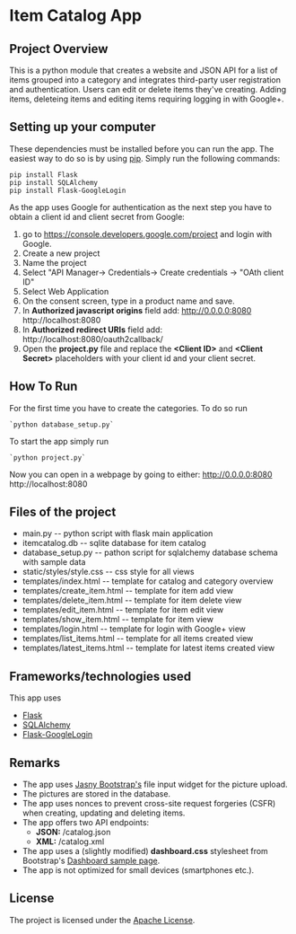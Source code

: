 # Item Catalog App

## Project Overview 

This is a python module that creates a website and JSON API for a list of items grouped into a category and integrates third-party user registration and authentication.
 Users can edit or delete items they've creating. Adding items, deleteing items and editing items requiring logging in with Google+.


## Setting up your computer

These dependencies must be installed before you can run the app. The easiest way to do so is by using [pip](https://pypi.python.org/pypi/pip). Simply run the following commands:

    pip install Flask
	pip install SQLAlchemy
	pip install Flask-GoogleLogin

As the app uses Google for authentication as the next step you have to obtain a client id and client secret from Google:

1. go to https://console.developers.google.com/project and login with Google.
2. Create a new project
3. Name the project
4. Select "API Manager-> Credentials-> Create credentials -> "OAth client ID" 
5. Select Web Application
6. On the consent screen, type in a product name and save.
7. In **Authorized javascript origins** field add:
    http://0.0.0.0:8080
    http://localhost:8080
8. In **Authorized redirect URIs** field add:
	http://localhost:8080/oauth2callback/
9. Open the **project.py** file and replace the **<Client ID\>** and **<Client Secret\>** placeholders with your client id and your client secret.


## How To Run 

For the first time you have to create the categories. To do so run

	`python database_setup.py`
	
To start the app simply run
	
	`python project.py`

	
Now you can open in a webpage by going to either:
    http://0.0.0.0:8080
    http://localhost:8080 
	

## Files of the project

* main.py -- python script with flask main application
* itemcatalog.db -- sqlite database for item catalog
* database_setup.py -- pathon script for sqlalchemy database schema with sample data
* static/styles/style.css -- css style for all views
* templates/index.html -- template for catalog and category overview
* templates/create_item.html -- template for item add view
* templates/delete_item.html -- template for item delete view
* templates/edit_item.html -- template for item edit view
* templates/show_item.html -- template for item view
* templates/login.html -- template for login with Google+ view
* templates/list_items.html -- template for all items created view
* templates/latest_items.html -- template for latest items created view

## Frameworks/technologies used

This app uses 

- [Flask](http://flask.pocoo.org)
- [SQLAlchemy](http://www.sqlalchemy.org)
- [Flask-GoogleLogin](https://pythonhosted.org/Flask-GoogleLogin/)


## Remarks 
- The app uses [Jasny Bootstrap's](http://jasny.github.io/bootstrap/javascript/#fileinput) file input widget for the picture upload.
- The pictures are stored in the database.
- The app uses nonces to prevent cross-site request forgeries (CSFR) when creating, updating and deleting items.
- The app offers two API endpoints:
	- **JSON:** /catalog.json
	- **XML:** /catalog.xml
- The app uses a (slightly modified) **dashboard.css** stylesheet from Bootstrap's [Dashboard sample page](http://getbootstrap.com/examples/dashboard/).
- The app is not optimized for small devices (smartphones etc.).


## License

The project is licensed under the [Apache License](LICENSE).